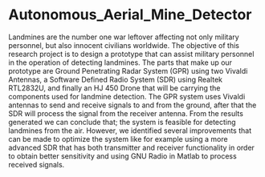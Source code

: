 # Autonomous_Aerial_Mine_Detector
Landmines are the number one war leftover affecting not only military personnel, but also innocent civilians worldwide. The objective of this research project is to design a prototype that can assist military personnel in the operation of detecting landmines.  The parts that make up our prototype are Ground Penetrating Radar System (GPR) using two Vivaldi Antennas, a Software Defined Radio System (SDR) using  Realtek  RTL2832U,  and  finally  an  HJ  450  Drone  that  will  be  carrying  the components used for landmine detection. The GPR system uses Vivaldi antennas to send and receive signals to and from the ground, after that the SDR will process the signal from the receiver antenna. From the results generated we can conclude that; the system is feasible for detecting landmines from the air. However, we identified several improvements that can be made to optimize the system like for example using a more advanced SDR that has both transmitter and receiver functionality in order to obtain better sensitivity and using GNU Radio in Matlab to process received signals. 
